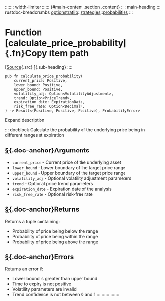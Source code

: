 ::::::: width-limiter
:::::: {#main-content .section .content}
:::: main-heading
::: rustdoc-breadcrumbs
[optionstratlib](../../index.html)::[strategies](../index.html)::[probabilities](index.html)
:::

# Function [calculate_price_probability]{.fn}Copy item path

[[Source](../../../src/optionstratlib/strategies/probabilities/utils.rs.html#159-203){.src}
]{.sub-heading}
::::

``` {.rust .item-decl}
pub fn calculate_price_probability(
    current_price: Positive,
    lower_bound: Positive,
    upper_bound: Positive,
    volatility_adj: Option<VolatilityAdjustment>,
    trend: Option<PriceTrend>,
    expiration_date: ExpirationDate,
    risk_free_rate: Option<Decimal>,
) -> Result<(Positive, Positive, Positive), ProbabilityError>
```

Expand description

::: docblock
Calculate the probability of the underlying price being in different
ranges at expiration

## [§](#arguments){.doc-anchor}Arguments

- `current_price` - Current price of the underlying asset
- `lower_bound` - Lower boundary of the target price range
- `upper_bound` - Upper boundary of the target price range
- `volatility_adj` - Optional volatility adjustment parameters
- `trend` - Optional price trend parameters
- `expiration_date` - Expiration date of the analysis
- `risk_free_rate` - Optional risk-free rate

## [§](#returns){.doc-anchor}Returns

Returns a tuple containing:

- Probability of price being below the range
- Probability of price being within the range
- Probability of price being above the range

## [§](#errors){.doc-anchor}Errors

Returns an error if:

- Lower bound is greater than upper bound
- Time to expiry is not positive
- Volatility parameters are invalid
- Trend confidence is not between 0 and 1
:::
::::::
:::::::
